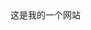 <!DOCTYPE html>
<html lang="en">
<head>
  <meta charset="UTF-8">
  <title>在github上搭建个人站</title>
</head>
<body>
    这是我的一个网站
 </body>
 </html>

